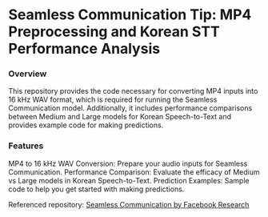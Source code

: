 # Seamless Communication Tip: MP4 Preprocessing and Korean STT Performance Analysis

### Overview
This repository provides the code necessary for converting MP4 inputs into 16 kHz WAV format, which is required for running the Seamless Communication model. Additionally, it includes performance comparisons between Medium and Large models for Korean Speech-to-Text and provides example code for making predictions.

### Features
MP4 to 16 kHz WAV Conversion: Prepare your audio inputs for Seamless Communication.
Performance Comparison: Evaluate the efficacy of Medium vs Large models in Korean Speech-to-Text.
Prediction Examples: Sample code to help you get started with making predictions.


Referenced repository: [Seamless Communication by Facebook Research](https://github.com/facebookresearch/seamless_communication)
